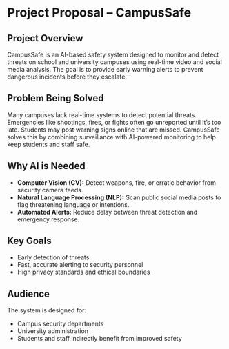 # Project Proposal – CampusSafe

## Project Overview
CampusSafe is an AI-based safety system designed to monitor and detect threats on school and university campuses using real-time video and social media analysis. The goal is to provide early warning alerts to prevent dangerous incidents before they escalate.

## Problem Being Solved
Many campuses lack real-time systems to detect potential threats. Emergencies like shootings, fires, or fights often go unreported until it’s too late. Students may post warning signs online that are missed. CampusSafe solves this by combining surveillance with AI-powered monitoring to help keep students and staff safe.

## Why AI is Needed
- **Computer Vision (CV):** Detect weapons, fire, or erratic behavior from security camera feeds.
- **Natural Language Processing (NLP):** Scan public social media posts to flag threatening language or intentions.
- **Automated Alerts:** Reduce delay between threat detection and emergency response.

## Key Goals
- Early detection of threats
- Fast, accurate alerting to security personnel
- High privacy standards and ethical boundaries

## Audience
The system is designed for:
- Campus security departments
- University administration
- Students and staff indirectly benefit from improved safety

